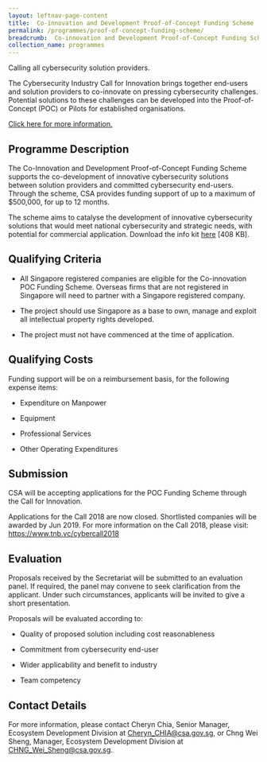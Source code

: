 ```yaml
---
layout: leftnav-page-content
title:  Co-innovation and Development Proof-of-Concept Funding Scheme
permalink: /programmes/proof-of-concept-funding-scheme/
breadcrumb:  Co-innovation and Development Proof-of-Concept Funding Scheme
collection_name: programmes
---
```

Calling all cybersecurity solution providers.

The Cybersecurity Industry Call for Innovation brings together end-users and solution providers to co-innovate on pressing cybersecurity challenges. Potential solutions to these challenges can be developed into the Proof-of-Concept (POC) or Pilots for established organisations.

[Click here for more information.](https://www.tnb.vc/cybercall2018)

 
## Programme Description

The Co-Innovation and Development Proof-of-Concept Funding Scheme supports the co-development of innovative cybersecurity solutions between solution providers and committed cybersecurity end-users. Through the scheme, CSA provides funding support of up to a maximum of $500,000, for up to 12 months.

The scheme aims to catalyse the development of innovative cybersecurity solutions that would meet national cybersecurity and strategic needs, with potential for commercial application. Download the info kit [here](https://www.csa.gov.sg/~/media/csa/documents/poc_scheme/coinnovationproofofconceptfundingschemeinfokit3c.pdf) [408 KB].
 
## Qualifying Criteria
 
* All Singapore registered companies are eligible for the Co-innovation POC Funding Scheme. Overseas firms that are not registered in Singapore will need to partner with a Singapore registered company.

* The project should use Singapore as a base to own, manage and exploit all intellectual property rights developed.

* The project must not have commenced at the time of application. 

## Qualifying Costs

Funding support will be on a reimbursement basis, for the following expense items:

* Expenditure on Manpower

* Equipment

* Professional Services

* Other Operating Expenditures

## Submission

CSA will be accepting applications for the POC Funding Scheme through the Call for Innovation.
 
Applications for the Call 2018 are now closed. Shortlisted companies will be awarded by Jun 2019. For more information on the Call 2018, please visit: <https://www.tnb.vc/cybercall2018>

## Evaluation

Proposals received by the Secretariat will be submitted to an evaluation panel. If required, the panel may convene to seek clarification from the applicant. Under such circumstances, applicants will be invited to give a short presentation.

Proposals will be evaluated according to:

* Quality of proposed solution including cost reasonableness

* Commitment from cybersecurity end-user

* Wider applicability and benefit to industry

* Team competency

## Contact Details

For more information, please contact Cheryn Chia, Senior Manager, Ecosystem Development Division at <Cheryn_CHIA@csa.gov.sg>, or Chng Wei Sheng, Manager, Ecosystem Development Division at <CHNG_Wei_Sheng@csa.gov.sg>.